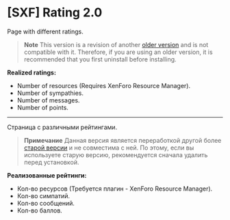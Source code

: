 # [SXF] Rating 2.0
Page with different ratings.

> **Note**
> This version is a revision of another [older version](https://github.com/spark108/SXF-Rating) and is not compatible with it. Therefore, if you are using an older version, it is recommended that you first uninstall before installing.

**Realized ratings:**
* Number of resources (Requires XenForo Resource Manager).
* Number of sympathies.
* Number of messages.
* Number of points.

----

Страница с различными рейтингами.

> **Примечание**
> Данная версия является переработкой другой более [старой версии](https://github.com/spark108/SXF-Rating) и не совместима с ней. По этому, если вы используете старую версию, рекомендуется сначала удалить перед установкой.

**Реализованные рейтинги:**
* Кол-во ресурсов (Требуется плагин - XenForo Resource Manager).
* Кол-во симпатий.
* Кол-во сообщений.
* Кол-во баллов.
